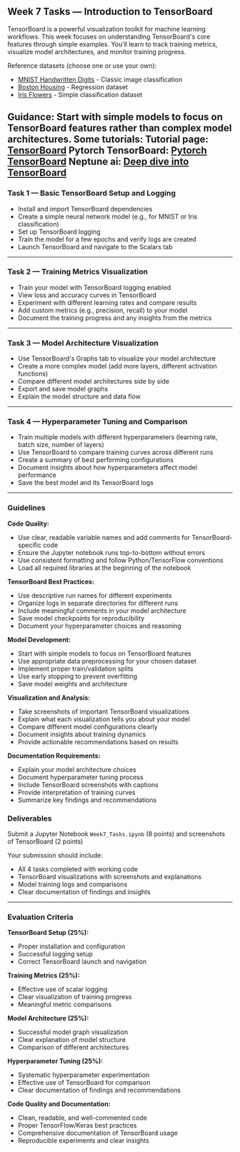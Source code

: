## Week 7 Tasks — Introduction to TensorBoard

TensorBoard is a powerful visualization toolkit for machine learning workflows. This week focuses on understanding TensorBoard's core features through simple examples. You'll learn to track training metrics, visualize model architectures, and monitor training progress.

Reference datasets (choose one or use your own):
- [MNIST Handwritten Digits](https://www.tensorflow.org/datasets/catalog/mnist) - Classic image classification
- [Boston Housing](https://www.tensorflow.org/datasets/catalog/boston_housing) - Regression dataset
- [Iris Flowers](https://www.tensorflow.org/datasets/catalog/iris) - Simple classification dataset

Guidance: Start with simple models to focus on TensorBoard features rather than complex model architectures.
Some tutorials:
Tutorial page: [TensorBoard](https://www.tensorflow.org/tensorboard/get_started)
Pytorch TensorBoard: [Pytorch TensorBoard](https://docs.pytorch.org/tutorials/intermediate/tensorboard_tutorial.html)
Neptune ai: [Deep dive into TensorBoard](https://neptune.ai/blog/tensorboard-tutorial)
---

### Task 1 — Basic TensorBoard Setup and Logging
- Install and import TensorBoard dependencies
- Create a simple neural network model (e.g., for MNIST or Iris classification)
- Set up TensorBoard logging
- Train the model for a few epochs and verify logs are created
- Launch TensorBoard and navigate to the Scalars tab

---

### Task 2 — Training Metrics Visualization
- Train your model with TensorBoard logging enabled
- View loss and accuracy curves in TensorBoard
- Experiment with different learning rates and compare results
- Add custom metrics (e.g., precision, recall) to your model
- Document the training progress and any insights from the metrics

---

### Task 3 — Model Architecture Visualization
- Use TensorBoard's Graphs tab to visualize your model architecture
- Create a more complex model (add more layers, different activation functions)
- Compare different model architectures side by side
- Export and save model graphs
- Explain the model structure and data flow

---

### Task 4 — Hyperparameter Tuning and Comparison
- Train multiple models with different hyperparameters (learning rate, batch size, number of layers)
- Use TensorBoard to compare training curves across different runs
- Create a summary of best performing configurations
- Document insights about how hyperparameters affect model performance
- Save the best model and its TensorBoard logs

---

### Guidelines

**Code Quality:**
- Use clear, readable variable names and add comments for TensorBoard-specific code
- Ensure the Jupyter notebook runs top-to-bottom without errors
- Use consistent formatting and follow Python/TensorFlow conventions
- Load all required libraries at the beginning of the notebook

**TensorBoard Best Practices:**
- Use descriptive run names for different experiments
- Organize logs in separate directories for different runs
- Include meaningful comments in your model architecture
- Save model checkpoints for reproducibility
- Document your hyperparameter choices and reasoning

**Model Development:**
- Start with simple models to focus on TensorBoard features
- Use appropriate data preprocessing for your chosen dataset
- Implement proper train/validation splits
- Use early stopping to prevent overfitting
- Save model weights and architecture

**Visualization and Analysis:**
- Take screenshots of important TensorBoard visualizations
- Explain what each visualization tells you about your model
- Compare different model configurations clearly
- Document insights about training dynamics
- Provide actionable recommendations based on results

**Documentation Requirements:**
- Explain your model architecture choices
- Document hyperparameter tuning process
- Include TensorBoard screenshots with captions
- Provide interpretation of training curves
- Summarize key findings and recommendations

### Deliverables

Submit a Jupyter Notebook `Week7_Tasks.ipynb` (8 points) and screenshots of TensorBoard (2 points)

Your submission should include:
- All 4 tasks completed with working code
- TensorBoard visualizations with screenshots and explanations
- Model training logs and comparisons
- Clear documentation of findings and insights

---

### Evaluation Criteria

**TensorBoard Setup (25%):**
- Proper installation and configuration
- Successful logging setup
- Correct TensorBoard launch and navigation

**Training Metrics (25%):**
- Effective use of scalar logging
- Clear visualization of training progress
- Meaningful metric comparisons

**Model Architecture (25%):**
- Successful model graph visualization
- Clear explanation of model structure
- Comparison of different architectures

**Hyperparameter Tuning (25%):**
- Systematic hyperparameter experimentation
- Effective use of TensorBoard for comparison
- Clear documentation of findings and recommendations

**Code Quality and Documentation:**
- Clean, readable, and well-commented code
- Proper TensorFlow/Keras best practices
- Comprehensive documentation of TensorBoard usage
- Reproducible experiments and clear insights